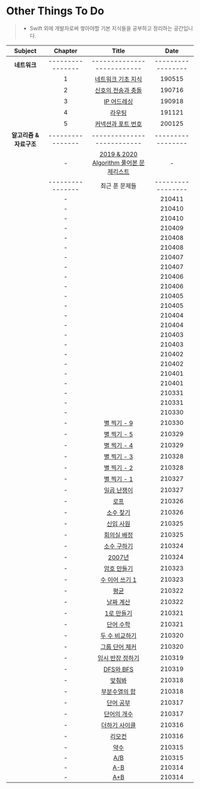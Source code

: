 # Other Things To Do
> - Swift 외에 개발자로써 쌓아야할 기본 지식들을 공부하고 정리하는 공간입니다.

| Subject | Chapter | Title | Date |
| :---: | :---: | :---: | :---: |
| **네트워크** | ---------------- | -------------------------- | ----------------- |
| | 1 | [네트워크 기초 지식](https://github.com/wargi/Etc/blob/master/Network/Chapter1.md) | 190515 |
| | 2 | [신호의 전송과 충돌](https://github.com/wargi/Etc/blob/master/Network/Chapter2.md) | 190716 |
| | 3 | [IP 어드레싱](https://github.com/wargi/Etc/blob/master/Network/Chapter3.md) | 190918 |
| | 4 | [라우팅](https://github.com/wargi/Etc/blob/master/Network/Chapter4.md) | 191121 |
| | 5 | [커넥션과 포트 번호](https://github.com/wargi/Etc/blob/master/Network/Chapter5.md) | 200125 |
| **알고리즘 & 자료구조** | ---------------- | -------------------------- | ----------------- |
| | - | [2019 & 2020 Algorithm 풀어본 문제리스트](https://github.com/wargi/Etc/blob/master/1920_README.md) | - |
|  | ---------------- | 최근 푼 문제들 | ----------------- |
| | - | [](https://github.com/wargi/Other-Things-To-Do/blob/master/Algorithm/2021/100/Question56.md) | 210411 |
| | - | [](https://github.com/wargi/Other-Things-To-Do/blob/master/Algorithm/2021/100/Question55.md) | 210410 |
| | - | [](https://github.com/wargi/Other-Things-To-Do/blob/master/Algorithm/2021/100/Question54.md) | 210410 |
| | - | [](https://github.com/wargi/Other-Things-To-Do/blob/master/Algorithm/2021/100/Question53.md) | 210409 |
| | - | [](https://github.com/wargi/Other-Things-To-Do/blob/master/Algorithm/2021/100/Question52.md) | 210408 |
| | - | [](https://github.com/wargi/Other-Things-To-Do/blob/master/Algorithm/2021/100/Question51.md) | 210408 |
| | - | [](https://github.com/wargi/Other-Things-To-Do/blob/master/Algorithm/2021/100/Question50.md) | 210407 |
| | - | [](https://github.com/wargi/Other-Things-To-Do/blob/master/Algorithm/2021/100/Question49.md) | 210407 |
| | - | [](https://github.com/wargi/Other-Things-To-Do/blob/master/Algorithm/2021/100/Question48.md) | 210406 |
| | - | [](https://github.com/wargi/Other-Things-To-Do/blob/master/Algorithm/2021/100/Question47.md) | 210406 |
| | - | [](https://github.com/wargi/Other-Things-To-Do/blob/master/Algorithm/2021/100/Question46.md) | 210405 |
| | - | [](https://github.com/wargi/Other-Things-To-Do/blob/master/Algorithm/2021/100/Question45.md) | 210405 |
| | - | [](https://github.com/wargi/Other-Things-To-Do/blob/master/Algorithm/2021/100/Question44.md) | 210404 |
| | - | [](https://github.com/wargi/Other-Things-To-Do/blob/master/Algorithm/2021/100/Question43.md) | 210404 |
| | - | [](https://github.com/wargi/Other-Things-To-Do/blob/master/Algorithm/2021/100/Question42.md) | 210403 |
| | - | [](https://github.com/wargi/Other-Things-To-Do/blob/master/Algorithm/2021/100/Question41.md) | 210403 |
| | - | [](https://github.com/wargi/Other-Things-To-Do/blob/master/Algorithm/2021/100/Question40.md) | 210402 |
| | - | [](https://github.com/wargi/Other-Things-To-Do/blob/master/Algorithm/2021/100/Question39.md) | 210402 |
| | - | [](https://github.com/wargi/Other-Things-To-Do/blob/master/Algorithm/2021/100/Question38.md) | 210401 |
| | - | [](https://github.com/wargi/Other-Things-To-Do/blob/master/Algorithm/2021/100/Question37.md) | 210401 |
| | - | [](https://github.com/wargi/Other-Things-To-Do/blob/master/Algorithm/2021/100/Question36.md) | 210331 |
| | - | [](https://github.com/wargi/Other-Things-To-Do/blob/master/Algorithm/2021/100/Question35.md) | 210331 |
| | - | [](https://github.com/wargi/Other-Things-To-Do/blob/master/Algorithm/2021/100/Question34.md) | 210330 |
| | - | [별 찍기 - 9](https://github.com/wargi/Other-Things-To-Do/blob/master/Algorithm/2021/100/Question33.md) | 210330 |
| | - | [별 찍기 - 5](https://github.com/wargi/Other-Things-To-Do/blob/master/Algorithm/2021/100/Question32.md) | 210329 |
| | - | [별 찍기 - 4](https://github.com/wargi/Other-Things-To-Do/blob/master/Algorithm/2021/100/Question31.md) | 210329 |
| | - | [별 찍기 - 3](https://github.com/wargi/Other-Things-To-Do/blob/master/Algorithm/2021/100/Question30.md) | 210328 |
| | - | [별 찍기 - 2](https://github.com/wargi/Other-Things-To-Do/blob/master/Algorithm/2021/100/Question29.md) | 210328 |
| | - | [별 찍기 - 1](https://github.com/wargi/Other-Things-To-Do/blob/master/Algorithm/2021/100/Question28.md) | 210327 |
| | - | [일곱 난쟁이](https://github.com/wargi/Other-Things-To-Do/blob/master/Algorithm/2021/100/Question27.md) | 210327 |
| | - | [로프](https://github.com/wargi/Other-Things-To-Do/blob/master/Algorithm/2021/100/Question26.md) | 210326 |
| | - | [소수 찾기](https://github.com/wargi/Other-Things-To-Do/blob/master/Algorithm/2021/100/Question25.md) | 210326 |
| | - | [신입 사원](https://github.com/wargi/Other-Things-To-Do/blob/master/Algorithm/2021/100/Question24.md) | 210325 |
| | - | [회의실 배정](https://github.com/wargi/Other-Things-To-Do/blob/master/Algorithm/2021/100/Question23.md) | 210325 |
| | - | [소수 구하기](https://github.com/wargi/Other-Things-To-Do/blob/master/Algorithm/2021/100/Question22.md) | 210324 |
| | - | [2007년](https://github.com/wargi/Other-Things-To-Do/blob/master/Algorithm/2021/100/Question21.md) | 210324 |
| | - | [암호 만들기](https://github.com/wargi/Other-Things-To-Do/blob/master/Algorithm/2021/100/Question20.md) | 210323 |
| | - | [수 이어 쓰기 1](https://github.com/wargi/Other-Things-To-Do/blob/master/Algorithm/2021/100/Question19.md) | 210323 |
| | - | [평균](https://github.com/wargi/Other-Things-To-Do/blob/master/Algorithm/2021/100/Question18.md) | 210322 |
| | - | [날짜 계산](https://github.com/wargi/Other-Things-To-Do/blob/master/Algorithm/2021/100/Question17.md) | 210322 |
| | - | [1로 만들기](https://github.com/wargi/Other-Things-To-Do/blob/master/Algorithm/2021/100/Question16.md) | 210321 |
| | - | [단어 수학](https://github.com/wargi/Other-Things-To-Do/blob/master/Algorithm/2021/100/Question15.md) | 210321 |
| | - | [두 수 비교하기](https://github.com/wargi/Other-Things-To-Do/blob/master/Algorithm/2021/100/Question14.md) | 210320 |
| | - | [그룹 단어 체커](https://github.com/wargi/Other-Things-To-Do/blob/master/Algorithm/2021/100/Question13.md) | 210320 |
| | - | [임시 반장 정하기](https://github.com/wargi/Other-Things-To-Do/blob/master/Algorithm/2021/100/Question12.md) | 210319 |
| | - | [DFS와 BFS](https://github.com/wargi/Other-Things-To-Do/blob/master/Algorithm/2021/100/Question11.md) | 210319 |
| | - | [맞춰봐](https://github.com/wargi/Other-Things-To-Do/blob/master/Algorithm/2021/100/Question10.md) | 210318 |
| | - | [부분수열의 합](https://github.com/wargi/Other-Things-To-Do/blob/master/Algorithm/2021/100/Question09.md) | 210318 |
| | - | [단어 공부](https://github.com/wargi/Other-Things-To-Do/blob/master/Algorithm/2021/100/Question08.md) | 210317 |
| | - | [단어의 개수](https://github.com/wargi/Other-Things-To-Do/blob/master/Algorithm/2021/100/Question07.md) | 210317 |
| | - | [더하기 사이클](https://github.com/wargi/Other-Things-To-Do/blob/master/Algorithm/2021/100/Question06.md) | 210316 |
| | - | [리모컨](https://github.com/wargi/Other-Things-To-Do/blob/master/Algorithm/2021/100/Question05.md) | 210316 |
| | - | [약수](https://github.com/wargi/Other-Things-To-Do/blob/master/Algorithm/2021/100/Question04.md) | 210315 |
| | - | [A/B](https://github.com/wargi/Other-Things-To-Do/blob/master/Algorithm/2021/100/Question03.md) | 210315 |
| | - | [A-B](https://github.com/wargi/Other-Things-To-Do/blob/master/Algorithm/2021/100/Question02.md) | 210314 |
| | - | [A+B](https://github.com/wargi/Other-Things-To-Do/blob/master/Algorithm/2021/100/Question01.md) | 210314 |

